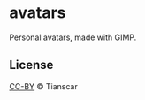 # avatars
Personal avatars, made with GIMP.

## License
[CC-BY](https://github.com/Tianscar/avatars/blob/main/LICENSE) © Tianscar
